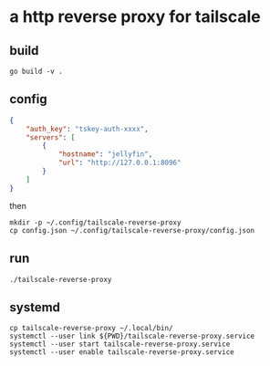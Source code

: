 # a http reverse proxy for tailscale

## build

```shell
go build -v .
```

## config

```json
{
    "auth_key": "tskey-auth-xxxx",
    "servers": [
        {
            "hostname": "jellyfin",
            "url": "http://127.0.0.1:8096"
        }
    ]
}
```

then

```shell
mkdir -p ~/.config/tailscale-reverse-proxy
cp config.json ~/.config/tailscale-reverse-proxy/config.json
```

## run

```shell
./tailscale-reverse-proxy
```

## systemd

```shell
cp tailscale-reverse-proxy ~/.local/bin/
systemctl --user link ${PWD}/tailscale-reverse-proxy.service
systemctl --user start tailscale-reverse-proxy.service
systemctl --user enable tailscale-reverse-proxy.service
```
